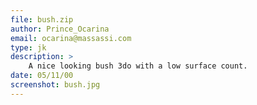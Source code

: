 ```yaml
---
file: bush.zip
author: Prince_Ocarina
email: ocarina@massassi.com
type: jk
description: >
    A nice looking bush 3do with a low surface count.
date: 05/11/00
screenshot: bush.jpg
---
```

